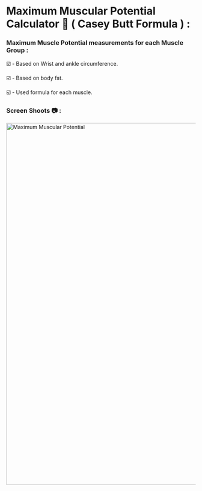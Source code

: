 # Maximum Muscular Potential Calculator 💪 ( Casey Butt Formula ) :

### Maximum Muscle Potential measurements for each Muscle Group : 


☑️ - Based on Wrist and ankle circumference. 

☑️ - Based on body fat.

☑️ - Used formula for each muscle.

### Screen Shoots 📷 :


<img width="960" alt="Maximum Muscular Potential" src="https://github.com/moadhamousti/Maximum-Muscular-Potential-Calculator/assets/118165767/b5ff8422-b37f-416d-8e71-e19f117c8b68">



